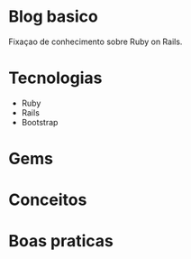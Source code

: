 # Blog basico
Fixaçao de conhecimento sobre Ruby on Rails.

# Tecnologias
- Ruby
- Rails
- Bootstrap

# Gems



# Conceitos

# Boas praticas
